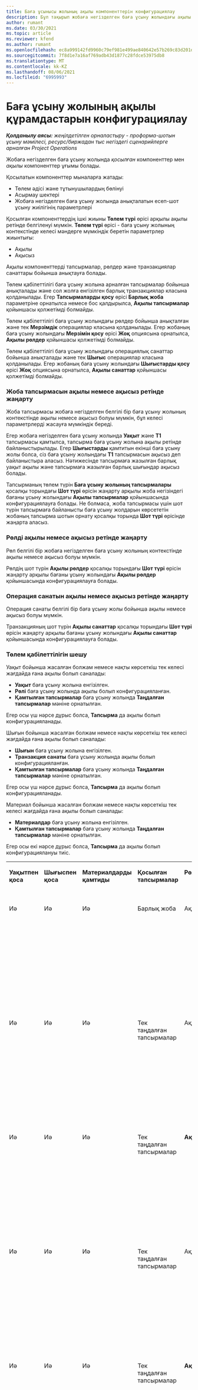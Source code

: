 ```yaml
---
title: Баға ұсынысы жолының ақылы компоненттерін конфигурациялау
description: Бұл тақырып жобаға негізделген баға ұсыну жолындағы ақылы және ақысыз компоненттерді орнату туралы ақпарат береді.
author: rumant
ms.date: 03/30/2021
ms.topic: article
ms.reviewer: kfend
ms.author: rumant
ms.openlocfilehash: ec8a999142fd9960c79ef981e499ae840642e57b269c83d201d2db006179de09
ms.sourcegitcommit: 7f8d1e7a16af769adb43d1877c28fdce53975db8
ms.translationtype: MT
ms.contentlocale: kk-KZ
ms.lasthandoff: 08/06/2021
ms.locfileid: "6995993"
---
```

# <a name="configure-the-chargeable-components-of-a-quote-line"></a>Баға ұсыну жолының ақылы құрамдастарын конфигурациялау 

_**Қолданылу аясы:** жеңілдетілген орналастыру - проформа-шотын ұсыну мәмілесі, ресурс/биржадан тыс негіздегі сценарийлерге арналған Project Operations_

Жобаға негізделген баға ұсыну жолында *қосылған* компоненттер мен *ақылы* компоненттер ұғымы болады.

Қосылатын компоненттер мыналарға жатады:

  - Төлем әдісі және тұтынушылардың бөлінуі
  - Асырмау шектері 
  - Жобаға негізделген баға ұсыну жолында анықталатын есеп-шот ұсыну жиілігінің параметрлері

Қосылған компоненттердің ішкі жиыны **Төлем түрі** өрісі арқылы ақылы ретінде белгіленуі мүмкін. **Төлем түрі** өрісі - баға ұсыну жолының контекстінде келесі мәндерге мүмкіндік беретін параметрлер жиынтығы:

  - Ақылы
  - Ақысыз

Ақылы компоненттерді тапсырмалар, рөлдер және транзакциялар санаттары бойынша анықтауға болады.

Төлем қабілеттілігі баға ұсыну жолына арналған тапсырмалар бойынша анықталады және сол жолға енгізілген барлық транзакциялар класына қолданылады. Егер **Тапсырмаларды қосу** өрісі **Барлық жоба** параметріне орнатылса немесе бос қалдырылса, **Ақылы тапсырмалар** қойыншасы қолжетімді болмайды.

Төлем қабілеттілігі баға ұсыну жолындағы рөлдер бойынша анықталған және тек **Мерзімдік** операциялар класына қолданылады. Егер жобаның баға ұсыну жолындағы **Мерзімін қосу** өрісі **Жоқ** опциясына орнатылса, **Ақылы рөлдер** қойыншасы қолжетімді болмайды.

Төлем қабілеттілігі баға ұсыну жолындағы операциялық санаттар бойынша анықталады және тек **Шығыс** операциялар класына қолданылады. Егер жобаның баға ұсыну жолындағы **Шығыстарды қосу** өрісі **Жоқ** опциясына орнатылса, **Ақылы санаттар** қойыншасы қолжетімді болмайды.

### <a name="update-a-project-task-to-be-chargeable-or-non-chargeable"></a>Жоба тапсырмасын ақылы немесе ақысыз ретінде жаңарту

Жоба тапсырмасы жобаға негізделген белгілі бір баға ұсыну жолының контекстінде ақылы немесе ақысыз болуы мүмкін, бұл келесі параметрлерді жасауға мүмкіндік береді.

Егер жобаға негізделген баға ұсыну жолында **Уақыт** және **Т1** тапсырмасы қамтылса, тапсырма баға ұсыну жолына ақылы ретінде байланыстырылады. Егер **Шығыстарды** қамтитын екінші баға ұсыну жолы болса, сіз баға ұсыну жолындағы **T1** тапсырмасын ақысыз деп байланыстыра аласыз. Нәтижесінде тапсырмаға жазылған барлық уақыт ақылы және тапсырмаға жазылған барлық шығындар ақысыз болады.

Тапсырманың төлем түрін **Баға ұсыну жолының тапсырмалары** қосалқы торындағы **Шот түрі** өрісін жаңарту арқылы жоба негізіндегі бағаны ұсыну жолындағы **Ақылы тапсырмалар** қойыншасында конфигурациялауға болады. Не болмаса, жоба тапсырмасы үшін шот түрін тапсырмаға байланысты баға ұсыну жолдарын көрсететін жобаның тапсырма шотын орнату қосалқы торында **Шот түрі** өрісінде жаңарта аласыз.

### <a name="update-a-role-to-be-chargeable-or-non-chargeable"></a>Рөлді ақылы немесе ақысыз ретінде жаңарту

Рөл белгілі бір жобаға негізделген баға ұсыну жолының контекстінде ақылы немесе ақысыз болуы мүмкін.

Рөлдің шот түрін **Ақылы рөлдер** қосалқы торындағы **Шот түрі** өрісін жаңарту арқылы бағаны ұсыну жолындағы **Ақылы рөлдер** қойыншасында конфигурациялауға болады.

### <a name="update-a-transaction-category-to-be-chargeable-or-non-chargeable"></a>Операция санатын ақылы немесе ақысыз ретінде жаңарту

Операция санаты белгілі бір баға ұсыну жолы бойынша ақылы немесе ақысыз болуы мүмкін.

Транзакцияның шот түрін **Ақылы санаттар** қосалқы торындағы **Шот түрі** өрісін жаңарту арқылы бағаны ұсыну жолындағы **Ақылы санаттар** қойыншасында конфигурациялауға болады.

### <a name="resolve-chargeability"></a>Төлем қабілеттілігін шешу
Уақыт бойынша жасалған болжам немесе нақты көрсеткіш тек келесі жағдайда ғана ақылы болып саналады:

   - **Уақыт** баға ұсыну жолына енгізілген.
   - **Рөлі** баға ұсыну жолында ақылы болып конфигурацияланған.
   - **Қамтылған тапсырмалар** баға ұсыну жолында **Таңдалған тапсырмалар** мәніне орнатылған. 

Егер осы үш нәрсе дұрыс болса, **Тапсырма** да ақылы болып конфигурацияланады. 

Шығын бойынша жасалған болжам немесе нақты көрсеткіш тек келесі жағдайда ғана ақылы болып саналады: 

   - **Шығын** баға ұсыну жолына енгізілген.
   - **Транзакция санаты** баға ұсыну жолында ақылы болып конфигурацияланған.
   - **Қамтылған тапсырмалар** баға ұсыну жолында **Таңдалған тапсырмалар** мәніне орнатылған.

Егер осы үш нәрсе дұрыс болса, **Тапсырма** да ақылы болып конфигурацияланады. 

Материал бойынша жасалған болжам немесе нақты көрсеткіш тек келесі жағдайда ғана ақылы болып саналады:

   - **Материалдар** баға ұсыну жолына енгізілген.
   - **Қамтылған тапсырмалар** баға ұсыну жолында **Таңдалған тапсырмалар** мәніне орнатылған.

Егер осы екі нәрсе дұрыс болса, **Тапсырма** да ақылы болып конфигурациялануы тиіс. 


<table border="0" cellspacing="0" cellpadding="0">
    <tbody>
        <tr>
            <td width="70" valign="top">
                <p>
                    <strong>Уақытпен қоса</strong>
                </p>
            </td>
            <td width="78" valign="top">
                <p>
                    <strong>Шығыспен қоса</strong>
                    <strong></strong>
                </p>
            </td>
            <td width="63" valign="top">
                <p>
                    <strong>Материалдарды қамтиды</strong>
                    <strong></strong>
                </p>
            </td>
            <td width="75" valign="top">
                <p>
                    <strong>Қосылған тапсырмалар</strong>
                    <strong></strong>
                </p>
            </td>
            <td width="65" valign="top">
                <p>
                    <strong>Рөл</strong>
                    <strong></strong>
                </p>
            </td>
            <td width="70" valign="top">
                <p>
                    <strong>Санат</strong>
                    <strong></strong>
                </p>
            </td>
            <td width="65" valign="top">
                <p>
                    <strong>Тапсырма</strong>
                    <strong></strong>
                </p>
            </td>
            <td width="350" valign="top">
                <p>
                    <strong>Төлем қабілеттілігінің әсері</strong>
                </p>
            </td>
        </tr>
        <tr>
            <td width="70" valign="top">
                <p>
Иә </p>
            </td>
            <td width="78" valign="top">
                <p>
Иә </p>
            </td>
            <td width="63" valign="top">
                <p>
Иә </p>
            </td>
            <td width="75" valign="top">
                <p>
Барлық жоба </p>
            </td>
            <td width="65" valign="top">
                <p>
Ақылы </p>
            </td>
            <td width="70" valign="top">
                <p>
Ақылы </p>
            </td>
            <td width="65" valign="top">
                <p>
Орнату мүмкін емес </p>
            </td>
            <td width="350" valign="top">
                <p>
Уақыт нақты мәніндегі шот ұсыну: Ақылы </p>
                <p>
Шығыс нақты мәніндегі шот ұсыну түрі: Ақылы </p>
                <p>
Материал нақты мәніндегі шот ұсыну түрі: Ақылы </p>
            </td>
        </tr>
        <tr>
            <td width="70" valign="top">
                <p>
Иә </p>
            </td>
            <td width="78" valign="top">
                <p>
Иә </p>
            </td>
            <td width="63" valign="top">
                <p>
Иә </p>
            </td>
            <td width="75" valign="top">
                <p>
Тек таңдалған тапсырмалар </p>
            </td>
            <td width="65" valign="top">
                <p>
Ақылы </p>
            </td>
            <td width="70" valign="top">
                <p>
Ақылы </p>
            </td>
            <td width="65" valign="top">
                <p>
Ақылы </p>
            </td>
            <td width="350" valign="top">
                <p>
Уақыт нақты мәніндегі шот ұсыну: Ақылы </p>
                <p>
Шығыс нақты мәніндегі шот ұсыну түрі: Ақылы </p>
                <p>
Материал нақты мәніндегі шот ұсыну түрі: Ақылы </p>
            </td>
        </tr>
        <tr>
            <td width="70" valign="top">
                <p>
Иә </p>
            </td>
            <td width="78" valign="top">
                <p>
Иә </p>
            </td>
            <td width="63" valign="top">
                <p>
Иә </p>
            </td>
            <td width="75" valign="top">
                <p>
Тек таңдалған тапсырмалар </p>
            </td>
            <td width="65" valign="top">
                <p>
                    <strong>Ақысыз</strong>
                </p>
            </td>
            <td width="70" valign="top">
                <p>
Ақылы </p>
            </td>
            <td width="65" valign="top">
                <p>
Ақылы </p>
            </td>
            <td width="350" valign="top">
                <p>
Уақыт нақты мәніндегі шот ұсыну: <strong>Ақысыз</strong>
                </p>
                <p>
Шығыс нақты мәніндегі шот ұсыну түрі: Ақылы </p>
                <p>
Материал нақты мәніндегі шот ұсыну түрі: Ақылы </p>
            </td>
        </tr>
        <tr>
            <td width="70" valign="top">
                <p>
Иә </p>
            </td>
            <td width="78" valign="top">
                <p>
Иә </p>
            </td>
            <td width="63" valign="top">
                <p>
Иә </p>
            </td>
            <td width="75" valign="top">
                <p>
Тек таңдалған тапсырмалар </p>
            </td>
            <td width="65" valign="top">
                <p>
Ақылы </p>
            </td>
            <td width="70" valign="top">
                <p>
Ақылы </p>
            </td>
            <td width="65" valign="top">
                <p>
                    <strong>Ақысыз</strong>
                </p>
            </td>
            <td width="350" valign="top">
                <p>
Уақыт нақты мәніндегі шот ұсыну: <strong>Ақысыз</strong>
                </p>
                <p>
Шығын нақты мәніндегі шот ұсыну түрі: <strong>Ақысыз</strong>
                </p>
                <p>
Материал нақты мәніндегі шот ұсыну түрі: <strong>Ақысыз</strong>
                </p>
            </td>
        </tr>
        <tr>
            <td width="70" valign="top">
                <p>
Иә </p>
            </td>
            <td width="78" valign="top">
                <p>
Иә </p>
            </td>
            <td width="63" valign="top">
                <p>
Иә </p>
            </td>
            <td width="75" valign="top">
                <p>
Тек таңдалған тапсырмалар </p>
            </td>
            <td width="65" valign="top">
                <p>
                    <strong>Ақысыз</strong>
                </p>
            </td>
            <td width="70" valign="top">
                <p>
Ақылы </p>
            </td>
            <td width="65" valign="top">
                <p>
                    <strong>Ақысыз</strong>
                </p>
            </td>
            <td width="350" valign="top">
                <p>
Уақыт нақты мәніндегі шот ұсыну: <strong>Ақысыз</strong>
                </p>
                <p>
Шығын нақты мәніндегі шот ұсыну түрі: <strong>Ақысыз</strong>
                </p>
                <p>
Материал нақты мәніндегі шот ұсыну түрі: <strong>Ақысыз</strong>
                </p>
            </td>
        </tr>
        <tr>
            <td width="70" valign="top">
                <p>
Иә </p>
            </td>
            <td width="78" valign="top">
                <p>
Иә </p>
            </td>
            <td width="63" valign="top">
                <p>
Иә </p>
            </td>
            <td width="75" valign="top">
                <p>
Тек таңдалған тапсырмалар </p>
            </td>
            <td width="65" valign="top">
                <p>
                    <strong>Ақысыз</strong>
                </p>
            </td>
            <td width="70" valign="top">
                <p>
                    <strong>Ақысыз</strong>
                </p>
            </td>
            <td width="65" valign="top">
                <p>
Ақылы </p>
            </td>
            <td width="350" valign="top">
                <p>
Уақыт нақты мәніндегі шот ұсыну: <strong>Ақысыз</strong>
                </p>
                <p>
Шығын нақты мәніндегі шот ұсыну түрі: <strong>Ақысыз</strong>
                </p>
                <p>
Материал нақты мәніндегі шот ұсыну түрі: Ақылы </p>
            </td>
        </tr>
        <tr>
            <td width="70" valign="top">
                <p>
                    <strong>No</strong>
                </p>
            </td>
            <td width="78" valign="top">
                <p>
Иә </p>
            </td>
            <td width="63" valign="top">
                <p>
Иә </p>
            </td>
            <td width="75" valign="top">
                <p>
Барлық жоба </p>
            </td>
            <td width="65" valign="top">
                <p>
Орнату мүмкін емес </p>
            </td>
            <td width="70" valign="top">
                <p>
                    <strong>Ақылы</strong>
                </p>
            </td>
            <td width="65" valign="top">
                <p>
Орнату мүмкін емес </p>
            </td>
            <td width="350" valign="top">
                <p>
Уақыт нақты мәніндегі шот ұсыну: <strong>Қолжетімді емес</strong>
                </p>
                <p>
Шығыс нақты мәніндегі шот ұсыну түрі: Ақылы </p>
                <p>
Материал нақты мәніндегі шот ұсыну түрі: Ақылы </p>
            </td>
        </tr>
        <tr>
            <td width="70" valign="top">
                <p>
                    <strong>No</strong>
                </p>
            </td>
            <td width="78" valign="top">
                <p>
Иә </p>
            </td>
            <td width="63" valign="top">
                <p>
Иә </p>
            </td>
            <td width="75" valign="top">
                <p>
Барлық жоба </p>
            </td>
            <td width="65" valign="top">
                <p>
Орнату мүмкін емес </p>
            </td>
            <td width="70" valign="top">
                <p>
                    <strong>Ақысыз</strong>
                </p>
            </td>
            <td width="65" valign="top">
                <p>
Орнату мүмкін емес </p>
            </td>
            <td width="350" valign="top">
                <p>
Уақыт нақты мәніндегі шот ұсыну: <strong>Қолжетімді емес</strong>
                </p>
                <p>
Шығын нақты мәніндегі шот ұсыну түрі: <strong>Ақысыз</strong>
                </p>
                <p>
Материал нақты мәніндегі шот ұсыну түрі: Ақылы </p>
            </td>
        </tr>
        <tr>
            <td width="70" valign="top">
                <p>
Иә </p>
            </td>
            <td width="78" valign="top">
                <p>
                    <strong>No</strong>
                </p>
            </td>
            <td width="63" valign="top">
                <p>
Иә </p>
            </td>
            <td width="75" valign="top">
                <p>
Барлық жоба </p>
            </td>
            <td width="65" valign="top">
                <p>
Ақылы </p>
            </td>
            <td width="70" valign="top">
                <p>
Орнату мүмкін емес </p>
            </td>
            <td width="65" valign="top">
                <p>
Орнату мүмкін емес </p>
            </td>
            <td width="350" valign="top">
                <p>
Уақыт нақты мәніндегі шот ұсыну: Ақылы </p>
                <p>
Шығын нақты мәніндегі шот ұсыну түрі: <strong>Қолжетімді емес</strong>
                </p>
                <p>
Материал нақты мәніндегі шот ұсыну түрі: Ақылы </p>
            </td>
        </tr>
        <tr>
            <td width="70" valign="top">
                <p>
Иә </p>
            </td>
            <td width="78" valign="top">
                <p>
                    <strong>No</strong>
                </p>
            </td>
            <td width="63" valign="top">
                <p>
Иә </p>
            </td>
            <td width="75" valign="top">
                <p>
Барлық жоба </p>
            </td>
            <td width="65" valign="top">
                <p>
                    <strong>Ақысыз</strong>
                </p>
            </td>
            <td width="70" valign="top">
                <p>
Орнату мүмкін емес </p>
            </td>
            <td width="65" valign="top">
                <p>
Орнату мүмкін емес </p>
            </td>
            <td width="350" valign="top">
                <p>
Уақыт нақты мәніндегі шот ұсыну: <strong>Ақысыз</strong>
                </p>
                <p>
Шығын нақты мәніндегі шот ұсыну түрі: <strong>Қолжетімді емес</strong>
                </p>
                <p>
Материал нақты мәніндегі шот ұсыну түрі: Ақылы </p>
            </td>
        </tr>
        <tr>
            <td width="70" valign="top">
                <p>
Иә </p>
            </td>
            <td width="78" valign="top">
                <p>
Иә </p>
            </td>
            <td width="63" valign="top">
                <p>
                    <strong>No</strong>
                </p>
            </td>
            <td width="75" valign="top">
                <p>
Барлық жоба </p>
            </td>
            <td width="65" valign="top">
                <p>
Ақылы </p>
            </td>
            <td width="70" valign="top">
                <p>
Ақылы </p>
            </td>
            <td width="65" valign="top">
                <p>
Орнату мүмкін емес </p>
            </td>
            <td width="350" valign="top">
                <p>
Уақыт нақты мәніндегі шот ұсыну: Ақылы </p>
                <p>
Шығыс нақты мәніндегі шот ұсыну түрі: Ақылы </p>
                <p>
Материал нақты мәніндегі шот ұсыну түрі: <strong>Қолжетімді емес</strong>
                </p>
            </td>
        </tr>
        <tr>
            <td width="70" valign="top">
                <p>
Иә </p>
            </td>
            <td width="78" valign="top">
                <p>
Иә </p>
            </td>
            <td width="63" valign="top">
                <p>
                    <strong>No</strong>
                </p>
            </td>
            <td width="75" valign="top">
                <p>
Барлық жоба </p>
            </td>
            <td width="65" valign="top">
                <p>
                    <strong>Ақысыз</strong>
                </p>
            </td>
            <td width="70" valign="top">
                <p>
                    <strong>Ақысыз</strong>
                </p>
            </td>
            <td width="65" valign="top">
                <p>
Орнату мүмкін емес </p>
            </td>
            <td width="350" valign="top">
                <p>
Уақыт нақты мәніндегі шот ұсыну: <strong>Ақысыз</strong>
                </p>
                <p>
Шығын нақты мәніндегі шот ұсыну түрі: <strong>Ақысыз</strong>
                </p>
                <p>
Материал нақты мәніндегі шот ұсыну түрі: <strong>Қолжетімді емес</strong>
                </p>
            </td>
        </tr>
    </tbody>
</table>



[!INCLUDE[footer-include](../../includes/footer-banner.md)]
